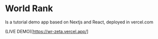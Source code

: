# World Rank

Is a tutorial demo app based on Nextjs and React, deployed in vercel.com

(LIVE DEMO)[https://wr-zeta.vercel.app/]
